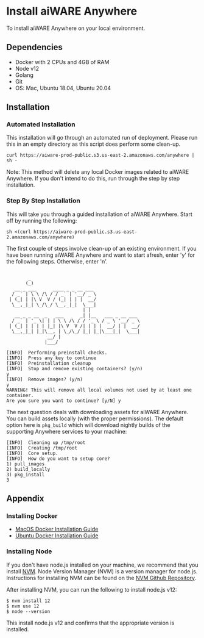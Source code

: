 # Install aiWARE Anywhere

To install aiWARE Anywhere on your local environment.

## Dependencies 

* Docker with 2 CPUs and 4GB of RAM
* Node v12
* Golang
* Git
* OS: Mac, Ubuntu 18.04, Ubuntu 20.04

## Installation

### Automated Installation
This installation will go through an automated run of deployment. Please run this in an empty directory as this script does perform some clean-up. 
```
curl https://aiware-prod-public.s3.us-east-2.amazonaws.com/anywhere | sh - 
```

Note: This method will delete any local Docker images related to aiWARE Anywhere. If you don't intend to do this, run through the step by step installation.

### Step By Step Installation
This will take you through a guided installation of aiWARE Anywhere. Start off by running the following: 
```
sh <(curl https://aiware-prod-public.s3.us-east-2.amazonaws.com/anywhere)
```
The first couple of steps involve clean-up of an existing environment. If you have been running aiWARE Anywhere and want to start afresh, enter 'y' for the following steps. Otherwise, enter 'n'.
```

        _                                        
       (_)                                       
   __ _ ___      ____ _ _ __ ___                 
  / _` | \ \ /\ / / _` | '__/ _ \                
 | (_| | |\ V  V / (_| | | |  __/                
  \__,_|_| \_/\_/ \__,_|_|  \___|                
                            | |                  
   __ _ _ __  _   ___      _| |__   ___ _ __ ___ 
  / _` | '_ \| | | \ \ /\ / / '_ \ / _ \ '__/ _ \
 | (_| | | | | |_| |\ V  V /| | | |  __/ | |  __/
  \__,_|_| |_|\__, | \_/\_/ |_| |_|\___|_|  \___|
               __/ |                             
              |___/                              

[INFO]  Performing preinstall checks.
[INFO]  Press any key to continue
[INFO]  Preinstallation cleanup
[INFO]  Stop and remove existing containers? (y/n)
y
[INFO]  Remove images? (y/n)
y
WARNING! This will remove all local volumes not used by at least one container.
Are you sure you want to continue? [y/N] y
```
The next question deals with downloading assets for aiWARE Anywhere. You can build assets locally (with the proper permissions). The default option here is `pkg_build` which will download nightly builds of the supporting Anywhere services to your machine:
```
[INFO]  Cleaning up /tmp/root
[INFO]  Creating /tmp/root
[INFO]  Core setup.
[INFO]  How do you want to setup core?
1) pull_images
2) build_locally
3) pkg_install
3
```


## Appendix 

### Installing Docker 
* [MacOS Docker Installation Guide](https://docs.docker.com/docker-for-mac/install/)
* [Ubuntu Docker Installation Guide](https://docs.docker.com/engine/install/ubuntu/)

### Installing Node
If you don't have node.js installed on your machine, we recommend that you install [NVM](https://github.com/nvm-sh/nvm). Node Version Manager (NVM) is a version manager for node.js. Instructions for installing NVM can be found on the [NVM Github Repository](https://github.com/nvm-sh/nvm#installing-and-updating). 

After installing NVM, you can run the following to install node.js v12:
```
$ nvm install 12
$ nvm use 12
$ node --version
```
This install node.js v12 and confirms that the appropriate version is installed.  

